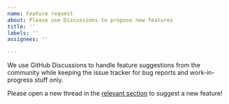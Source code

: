 ```yaml
---
name: Feature request
about: Please use Discussions to propose new features
title: ''
labels: ''
assignees: ''

---
```


We use GitHub Discussions to handle feature suggestions from the community while keeping the issue tracker for bug reports and work-in-progress stuff only.

Please open a new thread in the [relevant section](https://github.com/oxidrive/oxidrive/discussions/categories/ideas) to suggest a new feature!
